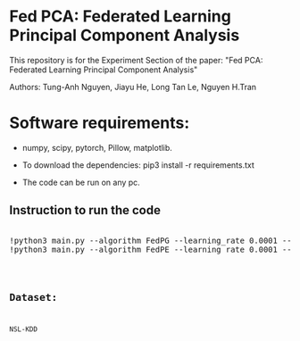 # Fed PCA: Federated Learning Principal Component Analysis
This repository is for the Experiment Section of the paper: "Fed PCA: Federated Learning Principal Component Analysis"

Authors: Tung-Anh Nguyen, Jiayu He, Long Tan Le, Nguyen H.Tran
# Software requirements:
- numpy, scipy, pytorch, Pillow, matplotlib.

- To download the dependencies: pip3 install -r requirements.txt

- The code can be run on any pc.
## Instruction to run the code
<pre></code>
!python3 main.py --algorithm FedPG --learning_rate 0.0001 --num_global_iters 1000 --dim 30 --subusers 0.1 --local_epochs 30
!python3 main.py --algorithm FedPE --learning_rate 0.0001 --num_global_iters 1000 --dim 30 --subusers 0.1 --local_epochs 30
<code></pre>


## Dataset:

NSL-KDD
